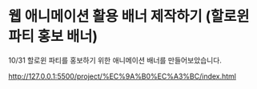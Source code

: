 # 웹 애니메이션 활용 배너 제작하기 (할로윈 파티 홍보 배너)

10/31 할로윈 파티를 홍보하기 위한 애니메이션 배너를 만들어보았습니다.

http://127.0.0.1:5500/project/%EC%9A%B0%EC%A3%BC/index.html
